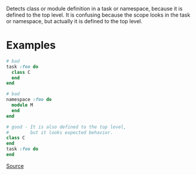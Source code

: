 
Detects class or module definition in a task or namespace,
because it is defined to the top level.
It is confusing because the scope looks in the task or namespace,
but actually it is defined to the top level.

# Examples

```ruby
# bad
task :foo do
  class C
  end
end

# bad
namespace :foo do
  module M
  end
end

# good - It is also defined to the top level,
#        but it looks expected behavior.
class C
end
task :foo do
end
```

[Source](http://www.rubydoc.info/gems/rubocop/RuboCop/Cop/Rake/ClassDefinitionInTask)